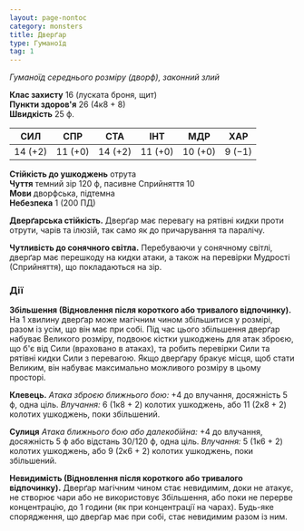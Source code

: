 ```yaml
---
layout: page-nontoc
category: monsters
title: Дверґар
type: Гуманоїд
tag: 1
---
```


_Гуманоїд середнього розміру (дворф), законний злий_  

**Клас захисту** 16 (луската броня, щит)    
**Пункти здоров'я** 26 (4к8 + 8)    
**Швидкість** 25 ф.  

| СИЛ     | СПР     | СТА     | ІНТ     | МДР     | ХАР    |
| ------- | ------- | ------- | ------- | ------- | ------ |
| 14 (+2) | 11 (+0) | 14 (+2) | 11 (+0) | 10 (+0) | 9 (−1) |

**Стійкість до ушкоджень** отрута    
**Чуття** темний зір 120 ф, пасивне Сприйняття 10    
**Мови** дворфська, підтемна    
**Небезпека** 1 (200 ПД)  

**Дверґарська стійкість.** Дверґар має перевагу на рятівні кидки проти отрути, чарів та ілюзій, так само як до причарування та паралічу.  

**Чутливість до сонячного світла.** Перебуваючи у сонячному світлі, дверґар має перешкоду на кидки атаки, а також на перевірки Мудрості (Сприйняття), що покладаються на зір.

### Дії
**Збільшення (Відновлення після короткого або тривалого відпочинку).** На 1 хвилину дверґар може магічним чином збільшитися у розмірі, разом із усім, що він має при собі. Під час цього збільшення дверґар набуває Великого розміру, подвоює кістки ушкоджень для атак зброєю, що б'є від Сили (враховано в атаках), та робить перевірки Сили та рятівні кидки Сили з перевагою. Якщо дверґару бракує місця, щоб стати Великим, він набуває максимально можливого розміру в цьому просторі.  

**Клевець.** _Атака зброєю ближнього бою:_ +4 до влучання, досяжність 5 ф, одна ціль. _Влучання:_ 6 (1к8 + 2) колотих ушкоджень, або 11 (2к8 + 2) колотих ушкоджень, поки збільшений.  

**Сулиця** _Атака ближнього бою або далекобійна:_ +4 до влучання, досяжність 5 ф або відстань 30/120 ф, одна ціль. _Влучання:_ 5 (1к6 + 2) колотих ушкоджень, або 9 (2к6 + 2) колотих ушкоджень, поки збільшений.   

**Невидимість (Відновлення після короткого або тривалого відпочинку).** Дверґар магічним чином стає невидимим, доки не атакує, не створює чари або не використовує Збільшення, або поки не перерве концентрацію, до 1 години (як при концентрації на чарах). Будь-яке спорядження, що дверґар має при собі, стає невидимим разом із ним.
